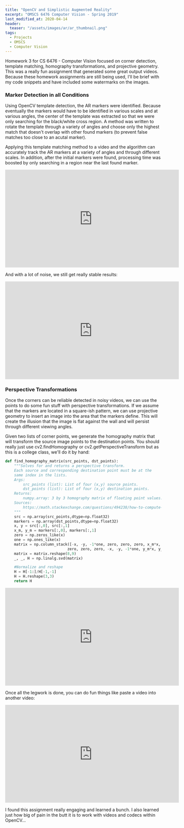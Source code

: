 ```yaml
---
title: "OpenCV and Simplistic Augmented Reality"
excerpt: "OMSCS 6476 Computer Vision - Spring 2019"
last_modified_at: 2020-04-14
header:
  teaser: "/assets/images/ar/ar_thumbnail.png"
tags: 
  - Projects
  - OMSCS
  - Computer Vision
---
```


Homework 3 for CS 6476 - Computer Vision focused on corner detection, template matching, homography transformations, and projective geometry. This was a really fun assignment that generated some great output videos. 
Because these homework assignments are still being used, I'll be brief with my code snippets and have included some watermarks on the images.

### Marker Detection in all Conditions
Using OpenCV template detection, the AR markers were identified. Because eventually the markers would have to be identified in various scales and at various angles, the center of the template was extracted so that we were only searching for the black/white cross region. A method was written to rotate the template through a variety of angles and choose only the highest match that doesn't overlap with other found markers (to prevent false matches too close to an acutal marker).

Applying this template matching method to a video and the algorithm can accurately track the AR markers at a variety of angles and through different scales. In addition, after the initial markers were found, processing time was boosted by only searching in a region near the last found marker.

<iframe width="560" height="315" src="https://www.youtube.com/embed/zCIdmgd-tX8" frameborder="0" allow="accelerometer; autoplay; encrypted-media; gyroscope; picture-in-picture" allowfullscreen></iframe>

And with a lot of noise, we still get really stable results:

<iframe width="560" height="315" src="https://www.youtube.com/embed/DHIoFHg-wvI" frameborder="0" allow="accelerometer; autoplay; encrypted-media; gyroscope; picture-in-picture" allowfullscreen></iframe>

### Perspective Transformations
Once the corners can be reliable detected in noisy videos, we can use the points to do some fun stuff with perspective transformations. If we assume that the markers are located in a square-ish pattern, we can use projective geometry to insert an image into the area that the markers define. This will create the illusion that the image is flat against the wall and will persist through different viewing angles. 

Given two lists of corner points, we generate the homography matrix that will transform the source image points to the destination points. You should really just use cv2.findHomography or cv2.getPerspectiveTransform but as this is a college class, we'll do it by hand:

```python
def find_homography_matrix(src_points, dst_points):
    """Solves for and returns a perspective transform.
    Each source and corresponding destination point must be at the
    same index in the lists.
    Args:
        src_points (list): List of four (x,y) source points.
        dst_points (list): List of four (x,y) destination points.
    Returns:
        numpy.array: 3 by 3 homography matrix of floating point values.
    Sources:
        https://math.stackexchange.com/questions/494238/how-to-compute-homography-matrix-h-from-corresponding-points-2d-2d-planar-homog
    """
    src = np.array(src_points,dtype=np.float32)
    markers = np.array(dst_points,dtype=np.float32)
    x, y = src[:,0], src[:,1]
    x_m, y_m = markers[:,0], markers[:,1]
    zero = np.zeros_like(x)
    one = np.ones_like(x)
    matrix = np.column_stack([-x, -y, -1*one, zero, zero, zero, x_m*x, x_m*y, x_m,
                            zero, zero, zero, -x, -y, -1*one, y_m*x, y_m*y, y_m])
    matrix = matrix.reshape(8,9)
    _, _, H = np.linalg.svd(matrix)

    #Normalize and reshape
    H = H[-1:]/H[-1,-1]
    H = H.reshape(3,3)
    return H
```

<iframe width="560" height="315" src="https://www.youtube.com/embed/oTOACj8Yils" frameborder="0" allow="accelerometer; autoplay; encrypted-media; gyroscope; picture-in-picture" allowfullscreen></iframe>


Once all the legwork is done, you can do fun things like paste a video into another video:

<iframe width="560" height="315" src="https://www.youtube.com/embed/J28cDEBYFbk" frameborder="0" allow="accelerometer; autoplay; encrypted-media; gyroscope; picture-in-picture" allowfullscreen></iframe>

I found this assignment really engaging and learned a bunch. I also learned just how big of pain in the butt it is to work with videos and codecs within OpenCV...

